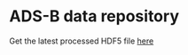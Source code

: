 # ADS-B data repository

Get the latest processed HDF5 file [here](https://github.com/astrofrog/adsb-data/releases/tag/v1.1)
